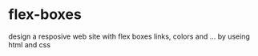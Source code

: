 # flex-boxes
design a resposive web site with flex boxes links, colors and ... by useing html and css 
